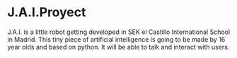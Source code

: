 # J.A.I.Proyect
J.A.I. is a little robot getting developed in SEK el Castillo International School in Madrid. This tiny piece of artificial intelligence is going to be made by 16 year olds and based on python. It will be able to talk and interact with users.
